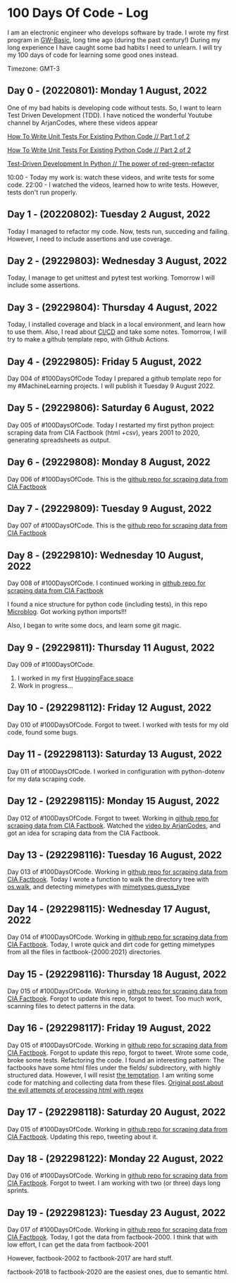 # 100 Days Of Code - Log

I am an electronic engineer who develops software by trade. 
I wrote my first program in [GW-Basic](https://en.wikipedia.org/wiki/GW-BASIC), long time ago (during the past century!) During my long experience I have caught some bad habits I need to unlearn. I will try my 100 days of code for learning some good ones instead.

Timezone: GMT-3

## Day 0 - (20220801): Monday 1 August, 2022
One of my bad habits is developing code without tests. So, I want to learn Test Driven Development (TDD).
I have noticed the wonderful Youtube channel by ArjanCodes, where these videos appear

[How To Write Unit Tests For Existing Python Code // Part 1 of 2](https://www.youtube.com/watch?v=ULxMQ57engo)

[How To Write Unit Tests For Existing Python Code // Part 2 of 2](https://www.youtube.com/watch?v=NI5IGAim8XU)

[Test-Driven Development In Python // The power of red-green-refactor](https://www.youtube.com/watch?v=B1j6k2j2eJg)

10:00 - Today my work is: watch these videos, and write tests for some code.
22:00 - I watched the videos, learned how to write tests. However, tests don't run properly.

## Day 1 - (20220802): Tuesday 2 August, 2022

Today I managed to refactor my code. Now, tests run, succeding and failing. However, I need to include assertions and use coverage.

## Day 2 - (29229803): Wednesday 3 August, 2022

Today, I manage to get unittest and pytest test working. Tomorrow I will include some assertions.

## Day 3 - (29229804): Thursday 4 August, 2022

Today, I installed coverage and black in a local environment, and learn how to use them. Also, I read about [CI/CD](https://resources.github.com/ci-cd/) and take some notes. Tomorrow, I will try to make a github template repo, with Github Actions.

## Day 4 - (29229805): Friday 5 August, 2022

Day 004 of #100DaysOfCode Today I prepared a github template repo for my #MachineLearning projects. I will publish it Tuesday 9 August 2022.

## Day 5 - (29229806): Saturday 6 August, 2022

Day 005 of #100DaysOfCode. Today I restarted my first python project: scraping data from CIA Factbook (html +csv), 
years 2001 to 2020, generating spreadsheets as output.

## Day 6 - (29229808): Monday 8 August, 2022

Day 006 of #100DaysOfCode. This is the [github repo for scraping data from CIA Factbook](https://github.com/DanielBerns/CIA_Factbook_to_spreadsheet)

## Day 7 - (29229809): Tuesday 9 August, 2022

Day 007 of #100DaysOfCode. This is the [github repo for scraping data from CIA Factbook](https://github.com/DanielBerns/CIA_Factbook_to_spreadsheet)

## Day 8 - (29229810): Wednesday 10 August, 2022

Day 008 of #100DaysOfCode. I continued working in [github repo for scraping data from CIA Factbook](https://github.com/DanielBerns/CIA_Factbook_to_spreadsheet)

I found a nice structure for python code (including tests), in this repo [Microblog](https://github.com/miguelgrinberg/microblog). Got working python imports!!!

Also, I began to write some docs, and learn some git magic.

## Day 9 - (29229811): Thursday 11 August, 2022

Day 009 of #100DaysOfCode. 

1. I worked in my first [HuggingFace space](https://huggingface.co/spaces/DWB1962/svd_codes)
2. Work in progress...

## Day 10 - (292298112): Friday 12 August, 2022

Day 010 of #100DaysOfCode. Forgot to tweet. I worked with tests for my old code, found some bugs.

## Day 11 - (292298113): Saturday 13 August, 2022

Day 011 of #100DaysOfCode. I worked in configuration with python-dotenv for my  data scraping code.

## Day 12 - (292298115): Monday 15 August, 2022

Day 012 of #100DaysOfCode. Forgot to tweet. Working in [github repo for scraping data from CIA Factbook](https://github.com/DanielBerns/CIA_Factbook_to_spreadsheet). Watched the [video by ArjanCodes](https://www.youtube.com/watch?v=iCE1bDoit9Q), and got an idea for scraping data from the CIA Factbook.

## Day 13 - (292298116): Tuesday 16 August, 2022

Day 013 of #100DaysOfCode. Working in [github repo for scraping data from CIA Factbook](https://github.com/DanielBerns/CIA_Factbook_to_spreadsheet). 
Today I wrote a function to walk the directory tree with [os.walk](https://docs.python.org/3.8/library/os.html?highlight=os%20walk#os.walk), and detecting mimetypes with [mimetypes.guess_type](https://docs.python.org/3.8/library/mimetypes.html?highlight=mimetypes%20guess_type#mimetypes.guess_type)

## Day 14 - (292298115): Wednesday 17 August, 2022

Day 014 of #100DaysOfCode. Working in [github repo for scraping data from CIA Factbook](https://github.com/DanielBerns/CIA_Factbook_to_spreadsheet). Today, I wrote quick and dirt code for getting mimetypes from all the files in factbook-{2000:2021} directories.

## Day 15 - (292298116): Thursday 18 August, 2022

Day 015 of #100DaysOfCode. Working in [github repo for scraping data from CIA Factbook](https://github.com/DanielBerns/CIA_Factbook_to_spreadsheet). Forgot to update this repo, forgot to tweet. Too much work, scanning files to detect patterns in the data. 

## Day 16 - (292298117): Friday 19 August, 2022

Day 015 of #100DaysOfCode. Working in [github repo for scraping data from CIA Factbook](https://github.com/DanielBerns/CIA_Factbook_to_spreadsheet). 
Forgot to update this repo, forgot to tweet. Wrote some code, broke some tests. Refactoring the code. I found an interesting pattern: The factbooks have some html files under the fields/ subdirectory, with highly structured data. However, I will resist [the temptation](https://www.reddit.com/r/programming/comments/nlko23/summoning_cthulhu_by_parsing_html_with_regular/). I am writing some code for matching and collecting data from these files. [Original post about the evil attempts of processing html with regex](https://stackoverflow.com/questions/1732348/regex-match-open-tags-except-xhtml-self-contained-tags/1732454#1732454)

## Day 17 - (292298118): Saturday 20 August, 2022
Day 015 of #100DaysOfCode. Working in [github repo for scraping data from CIA Factbook](https://github.com/DanielBerns/CIA_Factbook_to_spreadsheet).
Updating this repo, tweeting about it.

## Day 18 - (292298122): Monday 22 August, 2022
Day 016 of #100DaysOfCode. Working in [github repo for scraping data from CIA Factbook](https://github.com/DanielBerns/CIA_Factbook_to_spreadsheet).
Forgot to tweet. I am working with two (or three) days long sprints. 

## Day 19 - (292298123): Tuesday 23 August, 2022
Day 017 of #100DaysOfCode. Working in [github repo for scraping data from CIA Factbook](https://github.com/DanielBerns/CIA_Factbook_to_spreadsheet).
Today, I got the data from factbook-2000. I think that with low effort, I can get the data from factbook-2001

However, factbook-2002 to factbook-2017 are hard stuff. 

factbook-2018 to factbook-2020 are the easiest ones, due to semantic html.
